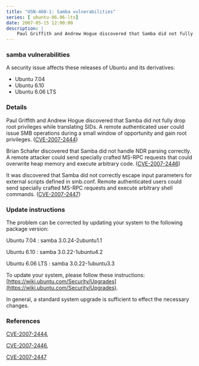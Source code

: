 ```yaml
---
title: "USN-460-1: Samba vulnerabilities"
series: [ ubuntu-06.06-lts]
date: 2007-05-15 12:00:00
description: |
    Paul Griffith and Andrew Hogue discovered that Samba did not fully drop  root privileges while translating SIDs.  A remote authenticated user  could issue SMB operations during a small window of opportunity and gain  root privileges.  ([CVE-2007-2444](http://people.ubuntu.com/~ubuntu-security/cve/CVE-2007-2444))
--- 
```

 
### samba vulnerabilities

A security issue affects these releases of Ubuntu and its derivatives:

* Ubuntu 7.04
* Ubuntu 6.10
* Ubuntu 6.06 LTS

### Details

Paul Griffith and Andrew Hogue discovered that Samba did not fully drop root privileges while translating SIDs. A remote authenticated user could issue SMB operations during a small window of opportunity and gain root privileges. ([CVE-2007-2444](http://people.ubuntu.com/~ubuntu-security/cve/CVE-2007-2444))

Brian Schafer discovered that Samba did not handle NDR parsing correctly. A remote attacker could send specially crafted MS-RPC requests that could overwrite heap memory and execute arbitrary code. ([CVE-2007-2446](http://people.ubuntu.com/~ubuntu-security/cve/CVE-2007-2446))

It was discovered that Samba did not correctly escape input parameters for external scripts defined in smb.conf. Remote authenticated users could send specially crafted MS-RPC requests and execute arbitrary shell commands. ([CVE-2007-2447](http://people.ubuntu.com/~ubuntu-security/cve/CVE-2007-2447))

### Update instructions

The problem can be corrected by updating your system to the following package version:

Ubuntu 7.04
 : samba <span>3.0.24-2ubuntu1.1</span>

Ubuntu 6.10
 : samba <span>3.0.22-1ubuntu4.2</span>

Ubuntu 6.06 LTS
 : samba <span>3.0.22-1ubuntu3.3</span>

To update your system, please follow these instructions: [https://wiki.ubuntu.com/Security/Upgrades](https://wiki.ubuntu.com/Security/Upgrades).

In general, a standard system upgrade is sufficient to effect the necessary changes.

### References

 [CVE-2007-2444](http://people.ubuntu.com/~ubuntu-security/cve/CVE-2007-2444), 

 [CVE-2007-2446](http://people.ubuntu.com/~ubuntu-security/cve/CVE-2007-2446), 

 [CVE-2007-2447](http://people.ubuntu.com/~ubuntu-security/cve/CVE-2007-2447)
 
